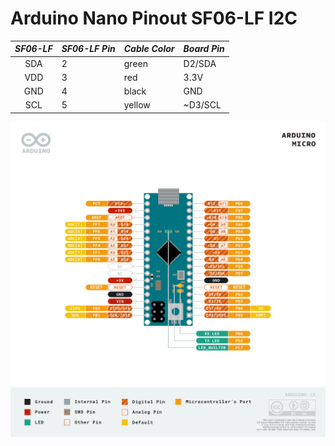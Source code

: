 # Arduino Nano Pinout SF06-LF I2C

| *SF06-LF* | *SF06-LF Pin* | *Cable Color* | *Board Pin* |
| :---: | --- | --- | --- |
| SDA | 2 | green | D2/SDA |
| VDD | 3 | red | 3.3V |
| GND | 4 | black | GND |
| SCL | 5 | yellow | ~D3/SCL |


<img src="Arduino-Micro-pinout.png" width="700px">
